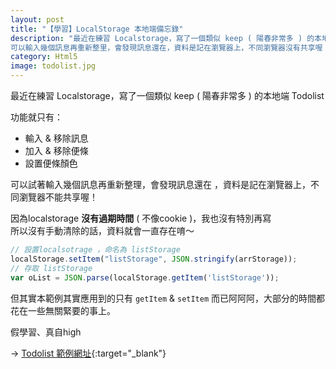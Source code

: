 ```yaml
---
layout: post
title: "【學習】LocalStorage 本地端備忘錄"
description: "最近在練習 Localstorage，寫了一個類似 keep ( 陽春非常多 ) 的本地端 Todolist
可以輸入幾個訊息再重新整里，會發現訊息還在，資料是記在瀏覽器上，不同瀏覽器沒有共享喔！"
category: Html5
image: todolist.jpg
---
```


最近在練習 Localstorage，寫了一個類似 keep ( 陽春非常多 ) 的本地端 Todolist  

功能就只有：

* 輸入 & 移除訊息
* 加入 & 移除便條
*  設置便條顏色


可以試著輸入幾個訊息再重新整理，會發現訊息還在  ，資料是記在瀏覽器上，不同瀏覽器不能共享喔！  

因為localstorage **沒有過期時間** ( 不像cookie )，我也沒有特別再寫  
所以沒有手動清除的話，資料就會一直存在唷～


``` javascript
// 設置localsotrage ，命名為 listStorage
localStorage.setItem("listStorage", JSON.stringify(arrStorage));
// 存取 listStorage
var oList = JSON.parse(localStorage.getItem('listStorage'));
```

但其實本範例其實應用到的只有 ``getItem`` & ``setItem`` 而已阿阿阿，大部分的時間都花在一些無關緊要的事上。

假學習、真自high

→ [Todolist 範例網址](http://output.jsbin.com/fofidep/1){:target="_blank"}  
